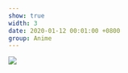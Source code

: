 ```yaml
---
show: true
width: 3
date: 2020-01-12 00:01:00 +0800
group: Anime
---
```

<div>
<img src="{{ 'assets/images/etc/cat1.jpg' | relative_url }}" class="img-fluid rounded-xl" >
</div>
